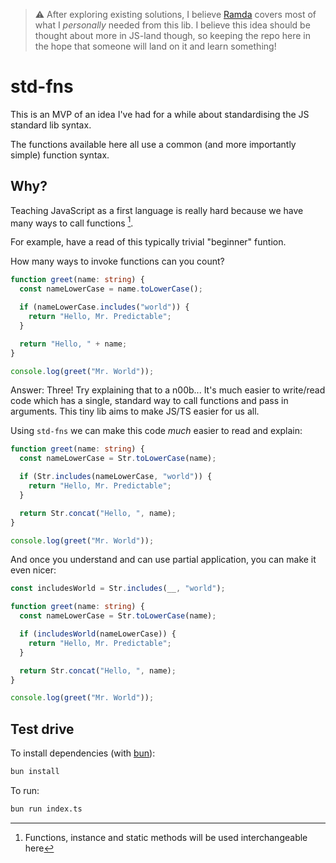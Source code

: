 > ⚠️ After exploring existing solutions, I believe [Ramda](https://ramdajs.com/) covers most of what I _personally_ needed from this lib. I believe this idea should be thought about more in JS-land though, so keeping the repo here in the hope that someone will land on it and learn something!

# std-fns

This is an MVP of an idea I've had for a while about standardising the JS standard lib syntax.

The functions available here all use a common (and more importantly simple) function syntax.

## Why?

Teaching JavaScript as a first language is really hard because we have many ways to call functions [^1].

For example, have a read of this typically trivial "beginner" funtion.

How many ways to invoke functions can you count?

```ts
function greet(name: string) {
  const nameLowerCase = name.toLowerCase();

  if (nameLowerCase.includes("world")) {
    return "Hello, Mr. Predictable";
  }

  return "Hello, " + name;
}

console.log(greet("Mr. World"));
```

Answer: Three! Try explaining that to a n00b... It's much easier to write/read code which has a single,
standard way to call functions and pass in arguments. This tiny lib aims to make JS/TS easier for us all.

[^1]: Functions, instance and static methods will be used interchangeable here

Using `std-fns` we can make this code _much_ easier to read and explain:

```ts
function greet(name: string) {
  const nameLowerCase = Str.toLowerCase(name);

  if (Str.includes(nameLowerCase, "world")) {
    return "Hello, Mr. Predictable";
  }

  return Str.concat("Hello, ", name);
}

console.log(greet("Mr. World"));
```

And once you understand and can use partial application, you can make it even nicer:

```ts
const includesWorld = Str.includes(__, "world");

function greet(name: string) {
  const nameLowerCase = Str.toLowerCase(name);

  if (includesWorld(nameLowerCase)) {
    return "Hello, Mr. Predictable";
  }

  return Str.concat("Hello, ", name);
}

console.log(greet("Mr. World"));
```

## Test drive

To install dependencies (with [bun](https://bun.sh/)):

```bash
bun install
```

To run:

```bash
bun run index.ts
```
